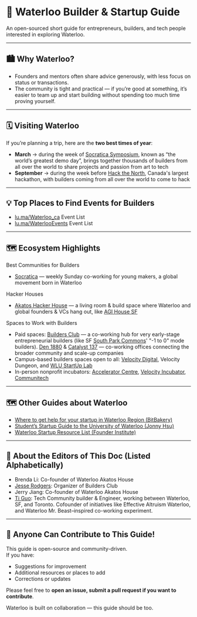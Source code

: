 # 🌟 Waterloo Builder & Startup Guide

An open-sourced short guide for entrepreneurs, builders, and tech people interested in exploring Waterloo.  

---

## 🏙️ Why Waterloo?

- Founders and mentors often share advice generously, with less focus on status or transactions.
- The community is tight and practical — if you’re good at something, it’s easier to team up and start building without spending too much time proving yourself.

---

## 🗓️ Visiting Waterloo

If you’re planning a trip, here are the **two best times of year**:  
- **March** → during the week of [Socratica Symposium](https://welcome.socratica.info/), known as “the world’s greatest demo day”, brings together thousands of builders from all over the world to share projects and passion from art to tech
- **September** → during the week before [Hack the North](https://hackthenorth.com/), Canada's largest hackathon, with builders coming from all over the world to come to hack

---
## 💡 Top Places to Find Events for Builders   

- [lu.ma/Waterloo_ca](https://lu.ma/waterloo_ca) Event List
- [lu.ma/WaterlooEvents](https://lu.ma/waterlooevents) Event List

---

## 🗺️ Ecosystem Highlights
Best Communities for Builders  
- [Socratica](https://www.socratica.info/) — weekly Sunday co-working for young makers, a global movement born in Waterloo  

Hacker Houses  
- [Akatos Hacker House](https://www.akatos.house/) — a living room & build space where Waterloo and global founders & VCs hang out, like [AGI House SF](https://agihouse.ai/)  

Spaces to Work with Builders  
- Paid spaces: [Builders Club](https://buildersclub.ca/) — a co-working hub for very early-stage entrepreneurial builders (like SF [South Park Commons](https://www.southparkcommons.com/)' "-1 to 0" mode builders). [Den 1880](https://www.den1880.co/) & [Catalyst 137](https://catalyst-137.com/) — co-working offices connecting the broader community and scale-up companies  
- Campus-based builders spaces open to all: [Velocity Digital](https://www.velocityincubator.com/programs-events/student-spaces), Velocity Dungeon, and [WLU StartUp Lab](https://students.wlu.ca/work-leadership-and-volunteering/entrepreneurship)  
- In-person nonprofit incubators: [Accelerator Centre](https://www.acceleratorcentre.com/), [Velocity Incubator](https://www.velocityincubator.com/), [Communitech](http://www.communitech.ca/)  


---

## 🗺️ Other Guides about Waterloo

- [Where to get help for your startup in Waterloo Region (BitBakery)](https://www.bitbakery.co/blog/where-to-get-help-for-your-startup-in-waterloo-region)  
- [Student’s Startup Guide to the University of Waterloo (Jonny Hsu)](https://jonnyhsu.substack.com/p/students-guide-to-the-university)  
- [Waterloo Startup Resource List (Founder Institute)](https://fi.co/insight/waterloo-startup-resource-list-400-accelerators-investors-and-more)

---

## 👤 About the Editors of This Doc (Listed Alphabetically)
- Brenda Li: Co-founder of Waterloo Akatos House
- [Jesse Rodgers](https://buildersclub.ca/): Organizer of Builders Club
- Jerry Jiang: Co-founder of Waterloo Akatos House
- [Ti Guo](https://tiguo.notion.site/): Tech Community builder & Engineer, working between Waterloo, SF, and Toronto. Cofounder of initiatives like Effective Altruism Waterloo, and Waterloo Mr. Beast–inspired co-working experiment.  

---

## 🤝 Anyone Can Contribute to This Guide!

This guide is open-source and community-driven.  
If you have:  
- Suggestions for improvement  
- Additional resources or places to add  
- Corrections or updates  

Please feel free to **open an issue, submit a pull request if you want to contribute**.  

Waterloo is built on collaboration — this guide should be too.  

